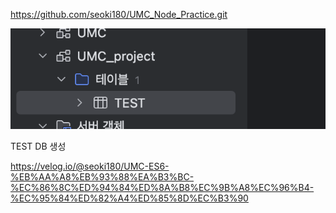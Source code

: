 <https://github.com/seoki180/UMC_Node_Practice.git>

![](image.png)

TEST DB 생성

<https://velog.io/@seoki180/UMC-ES6-%EB%AA%A8%EB%93%88%EA%B3%BC-%EC%86%8C%ED%94%84%ED%8A%B8%EC%9B%A8%EC%96%B4-%EC%95%84%ED%82%A4%ED%85%8D%EC%B3%90>

